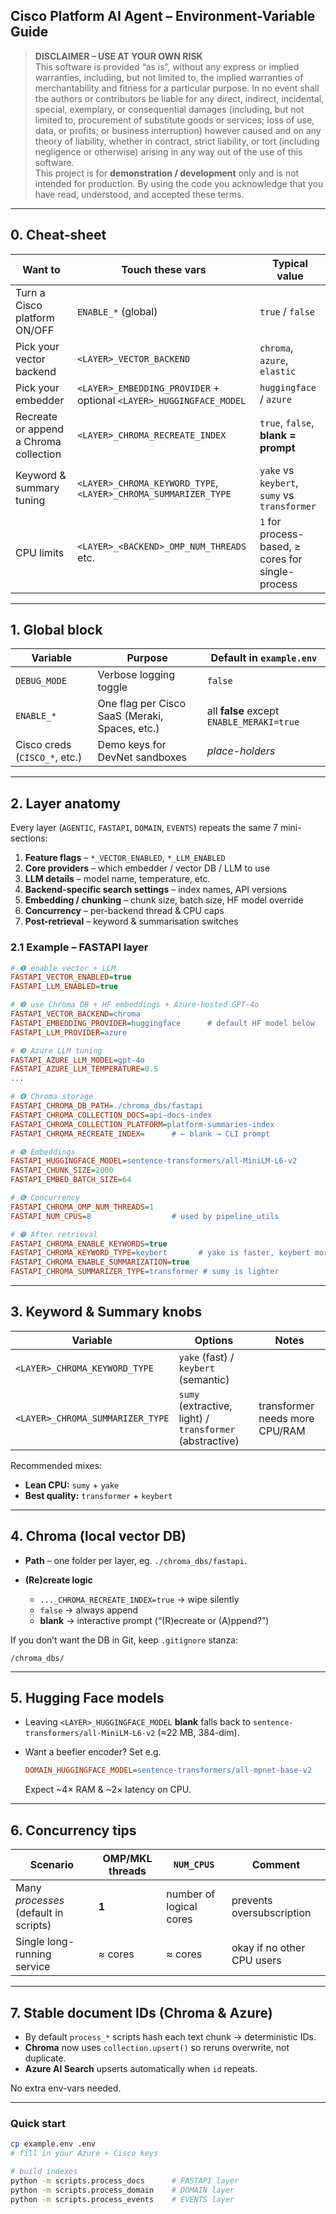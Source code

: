 ## Cisco Platform AI Agent – Environment-Variable Guide


> **DISCLAIMER – USE AT YOUR OWN RISK**  
> This software is provided “as is”, without any express or implied warranties,
> including, but not limited to, the implied warranties of merchantability and
> fitness for a particular purpose. In no event shall the authors or
> contributors be liable for any direct, indirect, incidental, special,
> exemplary, or consequential damages (including, but not limited to,
> procurement of substitute goods or services; loss of use, data, or profits;
> or business interruption) however caused and on any theory of liability,
> whether in contract, strict liability, or tort (including negligence or
> otherwise) arising in any way out of the use of this software.  
> This project is for **demonstration / development** only and is not intended
> for production. By using the code you acknowledge that you have read,
> understood, and accepted these terms.

---

## 0.  Cheat-sheet

| Want to                                | Touch these vars                                                    | Typical value                                     |
| -------------------------------------- | ------------------------------------------------------------------- | ------------------------------------------------- |
| Turn a Cisco platform ON/OFF           | `ENABLE_*` (global)                                                 | `true` / `false`                                  |
| Pick your vector backend               | `<LAYER>_VECTOR_BACKEND`                                            | `chroma`, `azure`, `elastic`                      |
| Pick your embedder                     | `<LAYER>_EMBEDDING_PROVIDER` + optional `<LAYER>_HUGGINGFACE_MODEL` | `huggingface` / `azure`                           |
| Recreate or append a Chroma collection | `<LAYER>_CHROMA_RECREATE_INDEX`                                     | `true`, `false`, **blank = prompt**               |
| Keyword & summary tuning               | `<LAYER>_CHROMA_KEYWORD_TYPE`, `<LAYER>_CHROMA_SUMMARIZER_TYPE`     | `yake` vs `keybert`, `sumy` vs `transformer`      |
| CPU limits                             | `<LAYER>_<BACKEND>_OMP_NUM_THREADS` etc.                            | `1` for process-based, ≥ cores for single-process |

---

## 1. Global block

| Variable                      | Purpose                                        | Default in `example.env`                  |
| ----------------------------- | ---------------------------------------------- | ----------------------------------------- |
| `DEBUG_MODE`                  | Verbose logging toggle                         | `false`                                   |
| `ENABLE_*`                    | One flag per Cisco SaaS (Meraki, Spaces, etc.) | all **false** except `ENABLE_MERAKI=true` |
| Cisco creds (`CISCO_*`, etc.) | Demo keys for DevNet sandboxes                 | *place-holders*                           |

---

## 2. Layer anatomy

Every layer (`AGENTIC`, `FASTAPI`, `DOMAIN`, `EVENTS`) repeats the same 7 mini-sections:

1. **Feature flags** – `*_VECTOR_ENABLED`, `*_LLM_ENABLED`
2. **Core providers** – which embedder / vector DB / LLM to use
3. **LLM details** – model name, temperature, etc.
4. **Backend-specific search settings** – index names, API versions
5. **Embedding / chunking** – chunk size, batch size, HF model override
6. **Concurrency** – per-backend thread & CPU caps
7. **Post-retrieval** – keyword & summarisation switches

### 2.1 Example – FASTAPI layer

```ini
# ❶ enable vector + LLM
FASTAPI_VECTOR_ENABLED=true
FASTAPI_LLM_ENABLED=true

# ❷ use Chroma DB + HF embeddings + Azure-hosted GPT-4o
FASTAPI_VECTOR_BACKEND=chroma
FASTAPI_EMBEDDING_PROVIDER=huggingface      # default HF model below
FASTAPI_LLM_PROVIDER=azure

# ❸ Azure LLM tuning
FASTAPI_AZURE_LLM_MODEL=gpt-4o
FASTAPI_AZURE_LLM_TEMPERATURE=0.5
...

# ❹ Chroma storage
FASTAPI_CHROMA_DB_PATH=./chroma_dbs/fastapi
FASTAPI_CHROMA_COLLECTION_DOCS=api-docs-index
FASTAPI_CHROMA_COLLECTION_PLATFORM=platform-summaries-index
FASTAPI_CHROMA_RECREATE_INDEX=      # ← blank → CLI prompt

# ❺ Embeddings
FASTAPI_HUGGINGFACE_MODEL=sentence-transformers/all-MiniLM-L6-v2
FASTAPI_CHUNK_SIZE=2000
FASTAPI_EMBED_BATCH_SIZE=64

# ❻ Concurrency
FASTAPI_CHROMA_OMP_NUM_THREADS=1
FASTAPI_NUM_CPUS=8                  # used by pipeline_utils

# ❼ After retrieval
FASTAPI_CHROMA_ENABLE_KEYWORDS=true
FASTAPI_CHROMA_KEYWORD_TYPE=keybert       # yake is faster, keybert more accurate
FASTAPI_CHROMA_ENABLE_SUMMARIZATION=true
FASTAPI_CHROMA_SUMMARIZER_TYPE=transformer # sumy is lighter
```

---

## 3. Keyword & Summary knobs

| Variable                         | Options                                                  | Notes                          |
| -------------------------------- | -------------------------------------------------------- | ------------------------------ |
| `<LAYER>_CHROMA_KEYWORD_TYPE`    | `yake` (fast) / `keybert` (semantic)                     |                                |
| `<LAYER>_CHROMA_SUMMARIZER_TYPE` | `sumy` (extractive, light) / `transformer` (abstractive) | transformer needs more CPU/RAM |

Recommended mixes:

* **Lean CPU:** `sumy` + `yake`
* **Best quality:** `transformer` + `keybert`

---

## 4. Chroma (local vector DB)

* **Path** – one folder per layer, eg. `./chroma_dbs/fastapi`.
* **(Re)create logic**

  * `..._CHROMA_RECREATE_INDEX=true` → wipe silently
  * `false` → always append
  * **blank** → interactive prompt (“(R)ecreate or (A)ppend?”)

If you don’t want the DB in Git, keep `.gitignore` stanza:

```gitignore
/chroma_dbs/
```

---

## 5. Hugging Face models

* Leaving `<LAYER>_HUGGINGFACE_MODEL` **blank** falls back to
  `sentence-transformers/all-MiniLM-L6-v2` (≈22 MB, 384-dim).
* Want a beefier encoder?  Set e.g.

  ```ini
  DOMAIN_HUGGINGFACE_MODEL=sentence-transformers/all-mpnet-base-v2
  ```

  Expect \~4× RAM & \~2× latency on CPU.

---

## 6. Concurrency tips

| Scenario                              | OMP/MKL threads | `NUM_CPUS`              | Comment                    |
| ------------------------------------- | --------------- | ----------------------- | -------------------------- |
| Many *processes* (default in scripts) | **1**           | number of logical cores | prevents oversubscription  |
| Single long-running service           | ≈ cores         | ≈ cores                 | okay if no other CPU users |

---

## 7. Stable document IDs (Chroma & Azure)

* By default `process_*` scripts hash each text chunk → deterministic IDs.
* **Chroma** now uses `collection.upsert()` so reruns overwrite, not duplicate.
* **Azure AI Search** upserts automatically when `id` repeats.

No extra env-vars needed.

---

### Quick start

```bash
cp example.env .env
# fill in your Azure + Cisco keys

# build indexes
python -m scripts.process_docs      # FASTAPI layer
python -m scripts.process_domain    # DOMAIN layer
python -m scripts.process_events    # EVENTS layer
```

